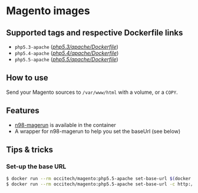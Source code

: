 # Magento images

## Supported tags and respective Dockerfile links

- `php5.3-apache` (_[php5.3/apache/Dockerfile](https://github.com/occitech/docker/blob/master/magento/php5.3/apache/Dockerfile)_)
- `php5.4-apache` (_[php5.4/apache/Dockerfile](https://github.com/occitech/docker/blob/master/magento/php5.4/apache/Dockerfile)_)
- `php5.5-apache` (_[php5.5/apache/Dockerfile](https://github.com/occitech/docker/blob/master/magento/php5.5/apache/Dockerfile)_)

## How to use

Send your Magento sources to `/var/www/html` with a volume, or a `COPY`.

## Features

- [n98-magerun](https://github.com/netz98/n98-magerun) is available in the container
- A wrapper for n98-magerun to help you set the baseUrl (see below)

## Tips & tricks

### Set-up the base URL

```bash
$ docker run --rm occitech/magento:php5.5-apache set-base-url $(docker port $RUNNING_CONTAINER_ID_OR_NAME 80 | sed s/0.0.0.0://) # Only specifying a port for http://127.0.0.1:$PORT/
$ docker run --rm occitech/magento:php5.5-apache set-base-url -c http://my-custom-url/ # -c option for a custom url
```
